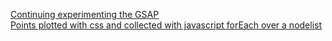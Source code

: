 [Continuing experimenting the GSAP](https://codepen.io/marcosmanto/pen/MZzaYe?editors=0010)  
[Points plotted with css and collected with javascript forEach over a nodelist](https://codepen.io/marcosmanto/pen/PXxZwZ?editors=0010)